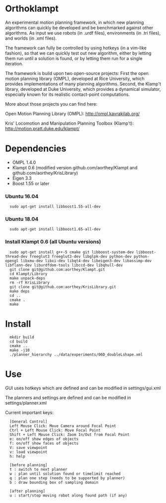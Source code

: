 <h1>Orthoklampt</h1>

An experimental motion planning framework, in which new planning algorithms can
quickly be developed and be benchmarked against other algorithms. As input we use
robots (in .urdf files), environments (in .tri files), and worlds (in .xml
files). 

The framework can fully be controlled by using hotkeys (in a vim-like fashion),
so that we can quickly test out new algorithm, either by letting them run until
a solution is found, or by letting them run for a single iteration.

The framework is build upon two open-source projects: First the open motion
planning library (OMPL), developed at Rice University, which provides implementations of many planning
algorithms. Second, the Klamp't library, developed at Duke University, which
provides a dynamical simulator, especially known for its realistic contact-point computations. 

More about those projects you can find here:

Open Motion Planning Library (OMPL): http://ompl.kavrakilab.org/

Kris' Locomotion and Manipulation Planning Toolbox (Klamp't): http://motion.pratt.duke.edu/klampt/


<h1>Dependencies</h1>

<ul>
  <li> OMPL 1.4.0
  <li> Klampt 0.6 (modified version github.com/aorthey/Klampt and
  github.com/aorthey/KrisLibrary)
  <li> Eigen 3.3
  <li> Boost 1.55 or later
</ul>

<h3>Ubuntu 16.04</h3>

      sudo apt-get install libboost1.55-all-dev

<h3>Ubuntu 18.04</h3>

      sudo apt-get install libboost1.65-all-dev

<h3>Install Klampt 0.6 (all Ubuntu versions)</h3>

      sudo apt-get install g++-5 cmake git libboost-system-dev libboost-thread-dev freeglut3 freeglut3-dev libglpk-dev python-dev python-opengl libxmu-dev libxi-dev libqt4-dev libeigen3-dev libassimp-dev libflann-dev liburdfdom-tools libccd-dev libqhull-dev
      git clone git@github.com:aorthey/Klampt.git
      cd Klampt/Library
      make unpack-deps
      rm -rf KrisLibrary
      git clone git@github.com:aorthey/KrisLibrary.git
      make deps
      cd ..
      cmake .
      make

<h1>Install</h1>

      mkdir build
      cd build
      cmake ..
      make -j10
      ./planner_hierarchy ../data/experiments/06D_doubleLshape.xml

<h1>Use</h1>

GUI uses hotkeys which are defined and can be modified in settings/gui.xml

The planners and settings are defined and can be modified in
settings/planner.xml

Current important keys:


      [General Control]
      Left Mouse Click: Move Camera around Focal Point
      Ctrl + Left Mouse Click: Move Focal Point
      Shift + Left Mouse Click: Zoom In/Out from Focal Point
      e: on/off show edges of objects
      f: on/off show faces of objects
      V: save viewpoint
      v: load viewpoint
      h: help

      [before planning] 
      t : switch to next planner
      w : plan until solution found or timelimit reached
      q : plan one step (needs to be supported by planner)
      b : draw bounding box of sampling domain

      [after planning] 
      u : start/stop moving robot along found path (if any)
      


